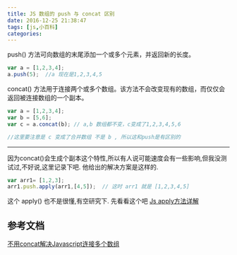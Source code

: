 ```yaml
---
title: JS 数组的 push 与 concat 区别
date: 2016-12-25 21:38:47
tags: [js,小百科]
categories:
---
```



push() 方法可向数组的末尾添加一个或多个元素，并返回新的长度。
```js
var a = [1,2,3,4];
a.push(5);  //a 现在是1,2,3,4,5
```

concat() 方法用于连接两个或多个数组。该方法不会改变现有的数组，而仅仅会返回被连接数组的一个副本。
```js
var a = [1,2,3,4];
var b = [5,6];
var c = a.concat(b); // a,b 数组都不变，c变成了1,2,3,4,5,6

//这里要注意是 c 变成了合并数组 不是 b , 所以这和push是有区别的

```

---

因为concat()会生成个副本这个特性,所以有人说可能速度会有一些影响,但我没测试过,不好说,这里记录下吧.
他给出的解决方案是这样的.
```js
var arr1= [1,2,3];  
arr1.push.apply(arr1,[4,5]);  // 这时 arr1 就是 [1,2,3,4,5]
```

这个 apply() 也不是很懂,有空研究下. 先看看这个吧 [Js apply方法详解](http://www.360doc.com/content/13/0807/19/13328522_305431575.shtml)

## 参考文档
[不用concat解决Javascript连接多个数组]()
